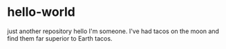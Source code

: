 # hello-world
just another repository
hello I'm someone. I've had tacos on the moon and find them far superior to Earth tacos.
